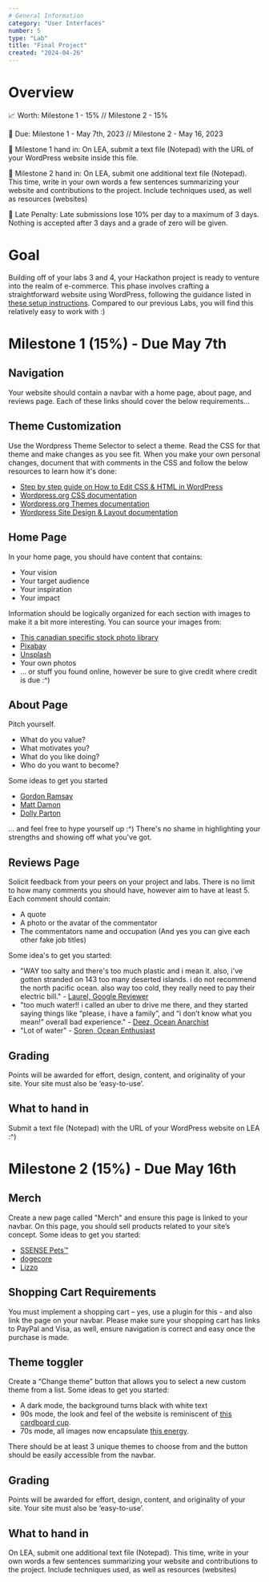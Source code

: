 ```yaml
---
# General Information
category: "User Interfaces"
number: 5
type: "Lab"
title: "Final Project"
created: "2024-04-26"
---
```


# Overview

📈 Worth: Milestone 1 - 15% // Milestone 2 - 15%

📅 Due: Milestone 1 - May 7th, 2023 // Milestone 2 - May 16, 2023

📠 Milestone 1 hand in: On LEA, submit a text file (Notepad) with the URL of your WordPress website inside this file.

📠 Milestone 2 hand in: On LEA, submit one additional text file (Notepad). This time, write in your own words a few sentences summarizing your website and contributions to the project. Include techniques used, as well as resources (websites)

👀 Late Penalty: Late submissions lose 10% per day to a maximum of 3 days. Nothing is accepted after 3 days and a grade of zero will be given.

# Goal

Building off of your labs 3 and 4, your Hackathon project is ready to venture into the realm of e-commerce. This phase involves crafting a straightforward website using WordPress, following the guidance listed in [these setup instructions](https://www.elizabethpoggie.com/notes/23-user-interfaces#getting-started). Compared to our previous Labs, you will find this relatively easy to work with :)

# Milestone 1 (15%) - Due May 7th

## Navigation

Your website should contain a navbar with a home page, about page, and reviews page. Each of these links should cover the below requirements...

## Theme Customization

Use the Wordpress Theme Selector to select a theme. Read the CSS for that theme and make changes as you see fit. When you make your own personal changes, document that with comments in the CSS and follow the below resources to learn how it's done:

- [Step by step guide on How to Edit CSS & HTML in WordPress](https://www.theme-junkie.com/how-to-edit-css-in-wordpress/)
- [Wordpress.org CSS documentation](https://developer.wordpress.org/advanced-administration/wordpress/css/)
- [Wordpress.org Themes documentation](https://wordpress.org/documentation/article/work-with-themes/)
- [Wordpress Site Design & Layout documentation](https://codex.wordpress.org/Site_Design_and_Layout)

## Home Page

In your home page, you should have content that contains:

- Your vision
- Your target audience
- Your inspiration
- Your impact

Information should be logically organized for each section with images to make it a bit more interesting. You can source your images from:

- [This canadian specific stock photo library](https://www.cira.ca/en/stock-gallery/)
- [Pixabay](https://pixabay.com/)
- [Unsplash](https://unsplash.com/)
- Your own photos
- ... or stuff you found online, however be sure to give credit where credit is due :^)

## About Page

Pitch yourself.

- What do you value?
- What motivates you?
- What do you like doing?
- Who do you want to become?

Some ideas to get you started

- [Gordon Ramsay](https://www.gordonramsay.com/)
- [Matt Damon](https://water.org/about-us/founders-board-team/matt-damon/)
- [Dolly Parton](https://dollyparton.com/)

... and feel free to hype yourself up :^) There's no shame in highlighting your strengths and showing off what you've got.

## Reviews Page

Solicit feedback from your peers on your project and labs. There is no limit to how many comments you should have, however aim to have at least 5. Each comment should contain:

- A quote
- A photo or the avatar of the commentator
- The commentators name and occupation (And yes you can give each other fake job titles)

Some idea's to get you started:

- "WAY too salty and there's too much plastic and i mean it. also, i've gotten stranded on 143 too many deserted islands. i do not recommend the north pacific ocean. also way too cold, they really need to pay their electric bill." - [Laurel, Google Reviewer](https://maps.app.goo.gl/SZXzFqnvBh2CtJGv8)
- "too much water!! i called an uber to drive me there, and they started saying things like “please, i have a family”, and “i don’t know what you mean!” overall bad experience." - [Deez, Ocean Anarchist](https://maps.app.goo.gl/a6NYV5kVP1BofNwq5)
- "Lot of water" - [Soren, Ocean Enthusiast](https://maps.app.goo.gl/mnexhSKP5916kW9i6)

## Grading

Points will be awarded for effort, design, content, and originality of your site. Your site must also be ‘easy-to-use’.

## What to hand in

Submit a text file (Notepad) with the URL of your WordPress website on LEA :^)

# Milestone 2 (15%) - Due May 16th

## Merch

Create a new page called "Merch" and ensure this page is linked to your navbar. On this page, you should sell products related to your site’s concept. Some ideas to get you started:

- [SSENSE Pets™️](https://www.ssense.com/en-us/everything-else/pets)
- [dogecore](https://www.dogecore.com/collections/sweatshirt)
- [Lizzo](https://store.warnermusic.ca/collections/lizzo?ref=https%3A%2F%2Fwww.lizzomusic.com%2F)

## Shopping Cart Requirements

You must implement a shopping cart – yes, use a plugin for this - and also link the page on your navbar. Please make sure your shopping cart has links to PayPal and Visa, as well, ensure navigation is correct and easy once the purchase is made.

## Theme toggler

Create a “Change theme” button that allows you to select a new custom theme from a list. Some ideas to get you started:

- A dark mode, the background turns black with white text
- 90s mode, the look and feel of the website is reminiscent of [this cardboard cup](https://s.abcnews.com/images/Lifestyle/HT_paper_cup_jef_150624_16x9_1600.jpg).
- 70s mode, all images now encapsulate [this energy](https://i.pinimg.com/originals/c2/9d/99/c29d9973384c0dfbc3a5e74247a98b86.jpg).

There should be at least 3 unique themes to choose from and the button should be easily accessible from the navbar.

## Grading

Points will be awarded for effort, design, content, and originality of your site. Your site must also be ‘easy-to-use’.

## What to hand in

On LEA, submit one additional text file (Notepad). This time, write in your own words a few sentences summarizing your website and contributions to the project. Include techniques used, as well as resources (websites)
